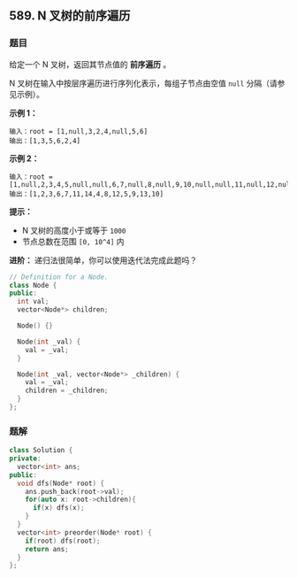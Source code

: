 ## 589. N 叉树的前序遍历

### 题目

给定一个 N 叉树，返回其节点值的 **前序遍历** 。

N 叉树在输入中按层序遍历进行序列化表示，每组子节点由空值 `null` 分隔（请参见示例）。

**示例 1：**

```
输入：root = [1,null,3,2,4,null,5,6]
输出：[1,3,5,6,2,4]
```

**示例 2：**

```
输入：root = [1,null,2,3,4,5,null,null,6,7,null,8,null,9,10,null,null,11,null,12,null,13,null,null,14]
输出：[1,2,3,6,7,11,14,4,8,12,5,9,13,10]
```

**提示：**

- N 叉树的高度小于或等于 `1000`
- 节点总数在范围 `[0, 10^4]` 内

**进阶：** 递归法很简单，你可以使用迭代法完成此题吗？

```cpp
// Definition for a Node.
class Node {
public:
  int val;
  vector<Node*> children;

  Node() {}

  Node(int _val) {
    val = _val;
  }

  Node(int _val, vector<Node*> _children) {
    val = _val;
    children = _children;
  }
};
```

### 题解

```cpp
class Solution {
private:
  vector<int> ans;
public:
  void dfs(Node* root) {
    ans.push_back(root->val);
    for(auto x: root->children){
      if(x) dfs(x);
    }
  }
  vector<int> preorder(Node* root) {
    if(root) dfs(root);
    return ans;
  }
};
```
